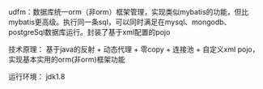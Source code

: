 udfm：数据库统一orm（非orm）框架管理，实现类似mybatis的功能，但比mybatis更高级。执行同一条sql，可以同时满足在mysql、mongodb、postgreSql数据库运行。封装了基于xml配置的pojo


技术原理：
基于java的反射 + 动态代理 + 零copy + 连接池 + 自定义xml pojo，实现基本实用的orm(非orm)框架功能


运行环境：
jdk1.8